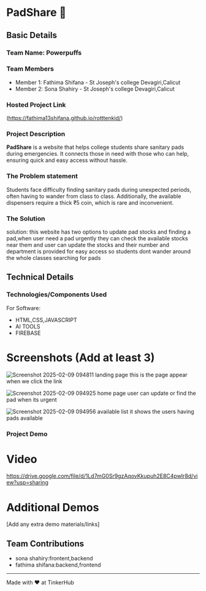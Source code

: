 # PadShare 🎯


## Basic Details
### Team Name: Powerpuffs


### Team Members
- Member 1: Fathima Shifana - St Joseph's college Devagiri,Calicut
- Member 2: Sona Shahiry -  St Joseph's college Devagiri,Calicut

### Hosted Project Link
(https://fathima13shifana.github.io/rotttenkid/)

### Project Description
**PadShare** is a website that helps college students share sanitary pads during emergencies. It connects those in need with those who can help, ensuring quick and easy access without hassle.

### The Problem statement
Students face difficulty finding sanitary pads during unexpected periods, often having to wander from class to class. Additionally, the available dispensers require a thick ₹5 coin, which is rare and inconvenient.

### The Solution
solution: this website has two options to update pad stocks and finding a pad,when user need a pad  urgently they can check the available stocks near them and user can update the stocks and their number and department is provided for easy access so students dont wander around the whole classes searching for pads

## Technical Details
### Technologies/Components Used
For Software:
- HTML,CSS,JAVASCRIPT
- AI TOOLS
- FIREBASE

# Screenshots (Add at least 3)
![Screenshot 2025-02-09 094811](https://github.com/user-attachments/assets/4be0f14c-9a24-49f6-9c77-b24306ad777a)
 landing page 
 this is the page appear when we click the link


![Screenshot 2025-02-09 094925](https://github.com/user-attachments/assets/942a3c79-c744-4edc-9f50-dbd7195a116c)
home page
user can update or find the pad when its urgent

![Screenshot 2025-02-09 094956](https://github.com/user-attachments/assets/8cae2996-f4f9-44b4-b6f8-5021e8b01d42)
available list
it shows the users having pads available


### Project Demo
# Video
https://drive.google.com/file/d/1Ld7mG0Sr9gzAqovKkupuh2E8C4pwIr8d/view?usp=sharing
# Additional Demos
[Add any extra demo materials/links]

## Team Contributions
- sona shahiry:frontent,backend
- fathima shifana:backend,frontend


---
Made with ❤️ at TinkerHub
